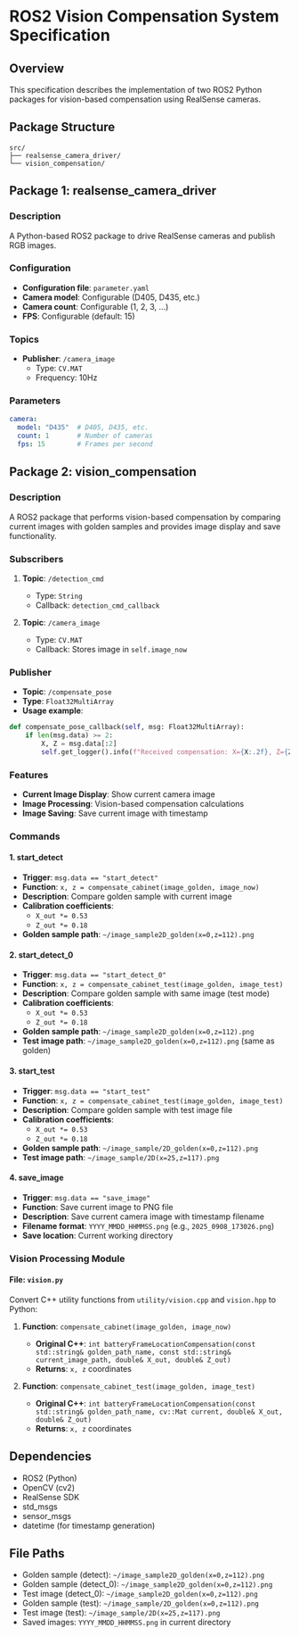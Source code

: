 # ROS2 Vision Compensation System Specification

## Overview
This specification describes the implementation of two ROS2 Python packages for vision-based compensation using RealSense cameras.

## Package Structure
```
src/
├── realsense_camera_driver/
└── vision_compensation/
```

## Package 1: realsense_camera_driver

### Description
A Python-based ROS2 package to drive RealSense cameras and publish RGB images.

### Configuration
- **Configuration file**: `parameter.yaml`
- **Camera model**: Configurable (D405, D435, etc.)
- **Camera count**: Configurable (1, 2, 3, ...)
- **FPS**: Configurable (default: 15)

### Topics
- **Publisher**: `/camera_image`
  - Type: `CV.MAT`
  - Frequency: 10Hz

### Parameters
```yaml
camera:
  model: "D435"  # D405, D435, etc.
  count: 1       # Number of cameras
  fps: 15        # Frames per second
```

## Package 2: vision_compensation

### Description
A ROS2 package that performs vision-based compensation by comparing current images with golden samples and provides image display and save functionality.

### Subscribers
1. **Topic**: `/detection_cmd`
   - Type: `String`
   - Callback: `detection_cmd_callback`

2. **Topic**: `/camera_image`
   - Type: `CV.MAT`
   - Callback: Stores image in `self.image_now`

### Publisher
- **Topic**: `/compensate_pose`
- **Type**: `Float32MultiArray`
- **Usage example**:
```python
def compensate_pose_callback(self, msg: Float32MultiArray):
    if len(msg.data) >= 2:
        X, Z = msg.data[:2]
        self.get_logger().info(f"Received compensation: X={X:.2f}, Z={Z:.2f}")
```

### Features
- **Current Image Display**: Show current camera image
- **Image Processing**: Vision-based compensation calculations
- **Image Saving**: Save current image with timestamp

### Commands

#### 1. start_detect
- **Trigger**: `msg.data == "start_detect"`
- **Function**: `x, z = compensate_cabinet(image_golden, image_now)`
- **Description**: Compare golden sample with current image
- **Calibration coefficients**: 
  - `X_out *= 0.53`
  - `Z_out *= 0.18`
- **Golden sample path**: `~/image_sample2D_golden(x=0,z=112).png`

#### 2. start_detect_0
- **Trigger**: `msg.data == "start_detect_0"`
- **Function**: `x, z = compensate_cabinet_test(image_golden, image_test)`
- **Description**: Compare golden sample with same image (test mode)
- **Calibration coefficients**: 
  - `X_out *= 0.53`
  - `Z_out *= 0.18`
- **Golden sample path**: `~/image_sample2D_golden(x=0,z=112).png`
- **Test image path**: `~/image_sample2D_golden(x=0,z=112).png` (same as golden)

#### 3. start_test
- **Trigger**: `msg.data == "start_test"`
- **Function**: `x, z = compensate_cabinet_test(image_golden, image_test)`
- **Description**: Compare golden sample with test image file
- **Calibration coefficients**: 
  - `X_out *= 0.53`
  - `Z_out *= 0.18`
- **Golden sample path**: `~/image_sample/2D_golden(x=0,z=112).png`
- **Test image path**: `~/image_sample/2D(x=25,z=117).png`

#### 4. save_image
- **Trigger**: `msg.data == "save_image"`
- **Function**: Save current image to PNG file
- **Description**: Save current camera image with timestamp filename
- **Filename format**: `YYYY_MMDD_HHMMSS.png` (e.g., `2025_0908_173026.png`)
- **Save location**: Current working directory

### Vision Processing Module

#### File: `vision.py`
Convert C++ utility functions from `utility/vision.cpp` and `vision.hpp` to Python:

1. **Function**: `compensate_cabinet(image_golden, image_now)`
   - **Original C++**: `int batteryFrameLocationCompensation(const std::string& golden_path_name, const std::string& current_image_path, double& X_out, double& Z_out)`
   - **Returns**: `x, z` coordinates

2. **Function**: `compensate_cabinet_test(image_golden, image_test)`
   - **Original C++**: `int batteryFrameLocationCompensation(const std::string& golden_path_name, cv::Mat current, double& X_out, double& Z_out)`
   - **Returns**: `x, z` coordinates

## Dependencies
- ROS2 (Python)
- OpenCV (cv2)
- RealSense SDK
- std_msgs
- sensor_msgs
- datetime (for timestamp generation)

## File Paths
- Golden sample (detect): `~/image_sample2D_golden(x=0,z=112).png`
- Golden sample (detect_0): `~/image_sample2D_golden(x=0,z=112).png`
- Test image (detect_0): `~/image_sample2D_golden(x=0,z=112).png`
- Golden sample (test): `~/image_sample/2D_golden(x=0,z=112).png`
- Test image (test): `~/image_sample/2D(x=25,z=117).png`
- Saved images: `YYYY_MMDD_HHMMSS.png` in current directory